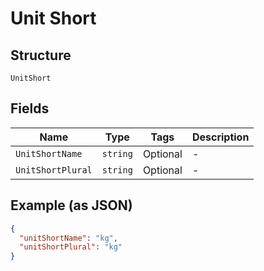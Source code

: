 
# Unit Short

## Structure

`UnitShort`

## Fields

| Name | Type | Tags | Description |
|  --- | --- | --- | --- |
| `UnitShortName` | `string` | Optional | - |
| `UnitShortPlural` | `string` | Optional | - |

## Example (as JSON)

```json
{
  "unitShortName": "kg",
  "unitShortPlural": "kg"
}
```

